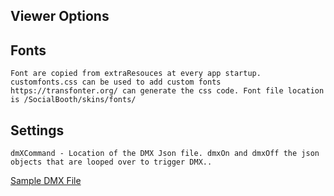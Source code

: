 ## Viewer Options

## Fonts
    Font are copied from extraResouces at every app startup. 
    customfonts.css can be used to add custom fonts https://transfonter.org/ can generate the css code. Font file location is /SocialBooth/skins/fonts/


## Settings
    dmXCommand - Location of the DMX Json file. dmxOn and dmxOff the json objects that are looped over to trigger DMX..
[Sample DMX File](dmxCommands.json)